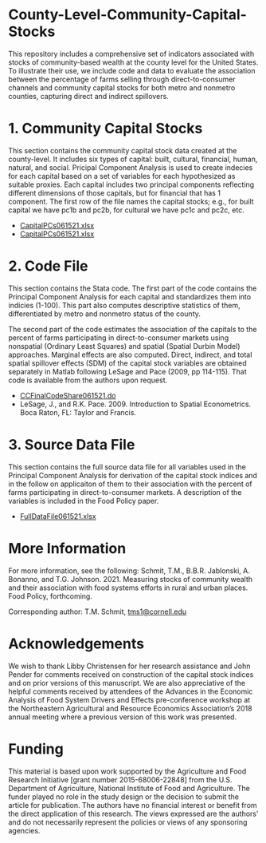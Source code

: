 # County-Level-Community-Capital-Stocks
This repository includes a comprehensive set of indicators associated with stocks of community-based wealth at the county level for the United States. To illustrate their use, we include code and data to evaluate the association between the percentage of farms selling through direct-to-consumer channels and community capital stocks for both metro and nonmetro counties, capturing direct and indirect spillovers.


# 1. Community Capital Stocks
This section contains the community capital stock data created at the county-level.  It includes six types of capital: built, cultural, financial, human, natural, and social. Pricipal Component Analysis is used to create indecies for each capital based on a set of variables for each hypothesized as suitable proxies. Each capital includes two principal components reflecting different dimensions of those capitals, but for financial that has 1 component. The first row of the file names the capital stocks; e.g., for built capital we have pc1b and pc2b, for cultural we have pc1c and pc2c, etc.
- [CapitalPCs061521.xlsx](https://github.com/schmi-ny/County-Level-Community-Capital-Stocks/files/6663976/CapitalPCs061521.xlsx)
- [CapitalPCs061521.xlsx](https://github.com/schmi-ny/County-Level-Community-Capital-Stocks/blob/main/CapitalPCs061521.xlsx)

# 2. Code File
This section contains the Stata code. The first part of the code contains the Principal Component Analysis for each capital and standardizes them into indicies (1-100). This part also computes descriptive statistics of them, differentiated by metro and nonmetro status of the county. 

The second part of the code estimates the association of the capitals to the percent of farms participating in direct-to-consumer markets using nonspatial (Ordinary Least Squares) and spatial (Spatial Durbin Model) approaches. Marginal effects are also computed. Direct, indirect, and total spatial spillover effects (SDM) of the capital stock variables are obtained separately in Matlab following LeSage and Pace (2009, pp 114-115). That code is available from the authors upon request.

- [CCFinalCodeShare061521.do](https://github.com/schmi-ny/County-Level-Community-Capital-Stocks/blob/main/CCFinalCodeShare061521.do)
- LeSage, J., and R.K. Pace. 2009. Introduction to Spatial Econometrics. Boca Raton, FL: Taylor and Francis.

# 3. Source Data File
This section contains the full source data file for all variables used in the Principal Component Analysis for derivation of the capital stock indices and in the follow on applicaiton of them to their association with the percent of farms participating in direct-to-consumer markets. A description of the variables is included in the Food Policy paper.  

- [FullDataFile061521.xlsx](https://github.com/schmi-ny/County-Level-Community-Capital-Stocks/files/6663995/FullDataFile061521.xlsx)

# More Information
For more information, see the following:
Schmit, T.M., B.B.R. Jablonski, A. Bonanno, and T.G. Johnson. 2021. Measuring stocks of community wealth and their association with food systems efforts in rural and urban places. Food Policy, forthcoming.

Corresponding author: T.M. Schmit, tms1@cornell.edu

# Acknowledgements 
We wish to thank Libby Christensen for her research assistance and John Pender for comments received on construction of the capital stock indices and on prior versions of this manuscript. We are also appreciative of the helpful comments received by attendees of the Advances in the Economic Analysis of Food System Drivers and Effects pre-conference workshop at the Northeastern Agricultural and Resource Economics Association’s 2018 annual meeting where a previous version of this work was presented.

# Funding
This material is based upon work supported by the Agriculture and Food Research Initiative [grant number 2015-68006-22848] from the U.S. Department of Agriculture, National Institute of Food and Agriculture. The funder played no role in the study design or the decision to submit the article for publication. The authors have no financial interest or benefit from the direct application of this research. The views expressed are the authors’ and do not necessarily represent the policies or views of any sponsoring agencies.
